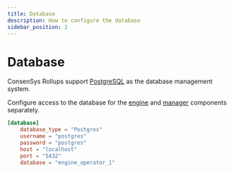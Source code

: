 ```yaml
---
title: Database
description: How to configure the database
sidebar_position: 2
---
```


# Database

ConsenSys Rollups support [PostgreSQL](https://www.postgresql.org/) as the database management system.

Configure access to the database for the [engine](Configuration-File.md#engine-configuration-file) and [manager](Configuration-File.md#manager-configuration-file) components separately.

```toml title="Database configuration example"
[database]
    database_type = "Postgres"
    username = "postgres"
    password = "postgres"
    host = "localhost"
    port = "5432"
    database = "engine_operator_1"
```

